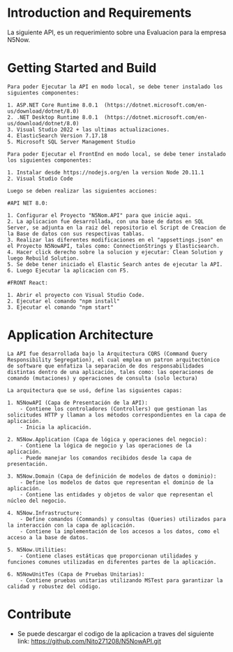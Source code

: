 # Introduction and Requirements 

La siguiente API, es un requerimiento sobre una Evaluacion para la empresa N5Now.

# Getting Started and Build

	Para poder Ejecutar la API en modo local, se debe tener instalado los siguientes componentes: 

	1. ASP.NET Core Runtime 8.0.1  (https://dotnet.microsoft.com/en-us/download/dotnet/8.0)
	2. .NET Desktop Runtime 8.0.1  (https://dotnet.microsoft.com/en-us/download/dotnet/8.0)
	3. Visual Studio 2022 + las ultimas actualizaciones.
	4. ElasticSearch Version 7.17.18
	5. Microsoft SQL Server Management Studio 
	
	Para poder Ejecutar el FrontEnd en modo local, se debe tener instalado los siguientes componentes: 
	
	1. Instalar desde https://nodejs.org/en la version Node 20.11.1
	2. Visual Studio Code
	
	Luego se deben realizar las siguientes acciones:

	#API NET 8.0:
	
	1. Configurar el Proyecto "N5Nom.API" para que inicie aqui.
	2. La aplicacion fue desarrollada, con una base de datos en SQL Server, se adjunta en la raiz del repositorio el Script de Creacion de la Base de datos con sus respectivas tablas.
	3. Realizar las diferentes modificaciones en el "appsettings.json" en el Proyecto N5NowAPI, tales como: ConnectionStrings y Elasticsearch.
	4. Hacer click derecho sobre la solucion y ejecutar: Clean Solution y luego Rebuild Solution.
	5. Se debe tener iniciado el Elastic Search antes de ejecutar la API.
	6. Luego Ejecutar la aplicacion con F5.

	#FRONT React:
	
	1. Abrir el proyecto con Visual Studio Code.
	2. Ejecutar el comando "npm install"
	3. Ejecutar el comando "npm start"
	
# Application Architecture

	La API fue desarrollada bajo la Arquitectura CQRS (Command Query Responsibility Segregation), el cual emplea un patron arquitectónico de software que enfatiza la separación de dos responsabilidades distintas dentro de una aplicación, tales como: las operaciones de comando (mutaciones) y operaciones de consulta (solo lectura)
	
	La arquitectura que se usó, define las siguientes capas:
	
	1. N5NowAPI (Capa de Presentación de la API):
		- Contiene los controladores (Controllers) que gestionan las solicitudes HTTP y llaman a los métodos correspondientes en la capa de aplicación.
		- Inicia la aplicación.
		
	2. N5Now.Application (Capa de lógica y operaciones del negocio):
		- Contiene la lógica de negocio y las operaciones de la aplicación.
		- Puede manejar los comandos recibidos desde la capa de presentación.
		
	3. N5Now.Domain (Capa de definición de modelos de datos o dominio):
		- Define los modelos de datos que representan el dominio de la aplicación.
		- Contiene las entidades y objetos de valor que representan el núcleo del negocio.

	4. N5Now.Infrastructure:
		- Define comandos (Commands) y consultas (Queries) utilizados para la interacción con la capa de aplicación.
		- Contiene la implementación de los accesos a los datos, como el acceso a la base de datos.
	
	5. N5Now.Utilities:
		- Contiene clases estáticas que proporcionan utilidades y funciones comunes utilizadas en diferentes partes de la aplicación.

	6. N5NowUnitTes (Capa de Pruebas Unitarias):
		- Contiene pruebas unitarias utilizando MSTest para garantizar la calidad y robustez del código.
	
# Contribute

* Se puede descargar el codigo de la aplicacion a traves del siguiente link: https://github.com/Nito271208/N5NowAPI.git 

